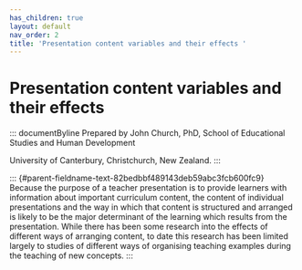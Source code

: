 ```yaml
---
has_children: true
layout: default
nav_order: 2
title: 'Presentation content variables and their effects '
---
```

# Presentation content variables and their effects 


::: documentByline
Prepared by John Church, PhD, School of Educational Studies and Human
Development

University of Canterbury, Christchurch, New Zealand.
:::

::: {#parent-fieldname-text-82bedbbf489143deb59abc3fcb600fc9}
Because the purpose of a teacher presentation is to provide learners
with information about important curriculum content, the content of
individual presentations and the way in which that content is structured
and arranged is likely to be the major determinant of the learning which
results from the presentation. While there has been some research into
the effects of different ways of arranging content, to date this
research has been limited largely to studies of different ways of
organising teaching examples during the teaching of new concepts.
:::
